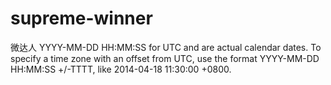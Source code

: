 # supreme-winner
微达人
YYYY-MM-DD HH:MM:SS for UTC and are actual calendar dates. To specify a time zone with an offset from UTC, use the format YYYY-MM-DD HH:MM:SS +/-TTTT, like 2014-04-18 11:30:00 +0800.
